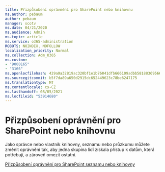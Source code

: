 ```yaml
---
title: Přizpůsobení oprávnění pro SharePoint nebo knihovnu
ms.author: pebaum
author: pebaum
manager: scotv
ms.date: 04/21/2020
ms.audience: Admin
ms.topic: article
ms.service: o365-administration
ROBOTS: NOINDEX, NOFOLLOW
localization_priority: Normal
ms.collection: Adm_O365
ms.custom:
- "9000165"
- "3166"
ms.openlocfilehash: 429a0a32819ac320bf1e1b76041dfb666109adbb5818836956663ca98797a462
ms.sourcegitcommit: b5f7da89a650d2915dc652449623c78be6247175
ms.translationtype: MT
ms.contentlocale: cs-CZ
ms.lasthandoff: 08/05/2021
ms.locfileid: "53914680"
---
```

# <a name="how-to-customize-permissions-for-a-sharepoint-list-or-library"></a>Přizpůsobení oprávnění pro SharePoint nebo knihovnu

Jako správce nebo vlastník knihovny, seznamu nebo průzkumu můžete změnit oprávnění tak, aby jedna skupina lidí získala přístup k datům, která potřebují, a zároveň omezit ostatní.

[Přizpůsobení oprávnění pro SharePoint seznamu nebo knihovny](https://support.office.com/article/customize-permissions-for-a-sharepoint-list-or-library-02d770f3-59eb-4910-a608-5f84cc297782)